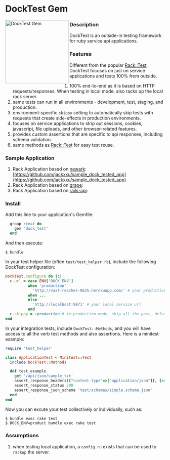 # DockTest Gem
<img src="https://raw.githubusercontent.com/jackxxu/dock_test/master/dock_test_logo.jpeg" alt="DockTest Gem" align="left" height="200" width="200"/>

### Description

DockTest is an outside-in testing framework for ruby service api applications.

### Features

Different from the popular [Rack::Test], DockTest focuses on just on service applications and tests 100% from outside.

1. 100% end-to-end as it is based on HTTP requests/responses. When testing in local mode, also racks up the local rack server.
2. same tests can run in all environments - development, test, staging, and production.
3. environment-specific `skippy` setting to automatically skip tests with requests that create side-effects in production environments.
4. focuses on service applications to strip out sessions, cookies, javascript, file uploads, and other browser-related features.
5. provides custom assertions that are specific to api responses, including schema validation.
6. same methods as [Rack::Test] for easy test reuse.

### Sample Application

1. Rack Application based on [newark]: [https://github.com/jackxxu/sample_dock_tested_app](https://github.com/jackxxu/sample_dock_tested_app)
2. Rack Application based on [grape]:
3. Rack Application based on [rails-api]:

### Install

Add this line to your application's Gemfile:

```ruby
  group :test do
    gem 'dock_test'
  end
```

And then execute:

    $ bundle

In your test helper file (often `test/test_helper.rb`), include the following DockTest configuration:

```ruby
DockTest.configure do |c|
  c.url = case ENV['DOCK_ENV']
          when 'production'
            'http://vast-reaches-9635.herokuapp.com/' # your production service url
          when ...
          else
            'http://localhost:9871' # your local service url
          end
  c.skippy = :production # in production mode, skip all the post, delete, put requests.
end
```

In your integration tests, include `DockTest::Methods`, and you will have access to all the verb test methods and also assertions. Here is a minitest example:

```ruby
require 'test_helper'

class ApplicationTest < Minitest::Test
  include DockTest::Methods

  def test_example
    get '/api/json/sample_txt'
    assert_response_headers({"content-type"=>["application/json"]}, {exclude: ['connection', 'server', 'content-length', 'x-newark-version', 'date', 'via']})
    assert_response_status 200
    assert_response_json_schema 'test/schemas/simple.schema.json'
  end
end
```

Now you can excute your test collectively or individually, such as:

    $ bundle exec rake test
    $ DOCK_ENV=product bundle exec rake test

### Assumptions

1. when testing local application, a `config.ru` exists that can be used to `rackup` the server.


[Rack::Test]: https://github.com/brynary/rack-test
[newark]: https://github.com/mje113/newark
[grape]: https://github.com/intridea/grape
[rails-api]: https://github.com/rails-api/rails-api
